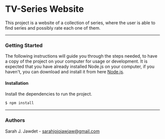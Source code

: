 # TV-Series Website

This project is a website of a collection of series, where the user is able to find series and possibly rate each one of them.  
___
### Getting Started
The following instructions will guide you through the steps needed, to have a copy of the project on your computer for usage or development.
It is expected that you have already installed Node.js on your computer, if you haven't, you can download and install it from here [Node.js](https://nodejs.org/en/download/).

#### Installation

Install the dependencies to run the project.
```sh
$ npm install 
```
___
### Authors
Sarah J. Jawdet - sarahjojojawjaw@gmail.com


